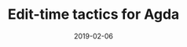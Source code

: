 ---
date: 2019-02-06
title: 'Edit-time tactics for Agda'
description: Talk at Petit-déj Galinette in Nantes
slides: files/Edit-time-tactics-for-Agda.html
---